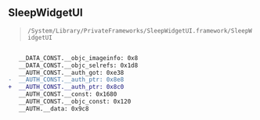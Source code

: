 ## SleepWidgetUI

> `/System/Library/PrivateFrameworks/SleepWidgetUI.framework/SleepWidgetUI`

```diff

   __DATA_CONST.__objc_imageinfo: 0x8
   __DATA_CONST.__objc_selrefs: 0x1d8
   __AUTH_CONST.__auth_got: 0xe38
-  __AUTH_CONST.__auth_ptr: 0x8e8
+  __AUTH_CONST.__auth_ptr: 0x8c0
   __AUTH_CONST.__const: 0x1680
   __AUTH_CONST.__objc_const: 0x120
   __AUTH.__data: 0x9c8

```

